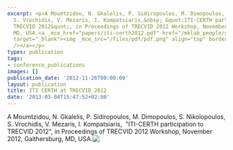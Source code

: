 ```yaml
---
excerpt: <p>A Moumtzidou, N. Gkalelis, P. Sidiropoulos, M. Dimopoulos, S. Nikolopoulos,
  S. Vrochidis, V. Mezaris, I. Kompatsiaris,&nbsp; &quot;ITI-CERTH participation to
  TRECVID 2012&quot;, in Proceedings of TRECVID 2012 Workshop, November 2012, Gaithersburg,
  MD, USA.<a _mce_href="papers/iti-certh2012.pdf" href="/mklab_people/stefanos/papers/iti-certh2012.pdf"
  target="_blank"><img _mce_src="/files/pdf/pdf.png" align="top" border="0" src="/files/pdf/pdf.png"
  /></a></p>
types: publication
tags:
- conference_publications
images: []
publication_date: '2012-11-26T00:00:00'
layout: publication
title: ITI CERTH at TRECVID 2012
date: '2013-03-04T15:47:52+02:00'
---
```

<p>A Moumtzidou, N. Gkalelis, P. Sidiropoulos, M. Dimopoulos, S. Nikolopoulos, S. Vrochidis, V. Mezaris, I. Kompatsiaris,&nbsp; &quot;ITI-CERTH participation to TRECVID 2012&quot;, in Proceedings of TRECVID 2012 Workshop, November 2012, Gaithersburg, MD, USA.<a _mce_href="papers/iti-certh2012.pdf" href="/mklab_people/stefanos/papers/iti-certh2012.pdf" target="_blank"><img _mce_src="/files/pdf/pdf.png" align="top" border="0" src="/files/pdf/pdf.png" /></a></p>
